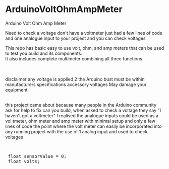 # ArduinoVoltOhmAmpMeter
Arduino Volt Ohm Amp Meter 

 Need to check a voltage don't have a voltmeter just had a few lines of code and one analogue input to your project and you can check voltages</br>
 
This repo has basic easy to use volt, ohm, and amp meters that can be used to test you build and its components.</br>
It also includes complete multimeter combining all three functions</br>
</br></br>

 disclaimer any voltage is applied 2 the  Arduino bust must be within manufacturers specifications accessory voltages May damage your equipment</br></br>

this project came about because many people in the Arduino community ask for help to fix can you build, when asked to check a voltage they say "I haven't got a voltmeter"  I realised the analogue inputs could be used as a vol tmeter, ohm meter and amp meter with minimal setup and only a few lines of code the point where the volt meter can easily be incorporated into any running project with the use of 1 analog input and used to check voltages
 </br>
 
 </br>
 
 <pre>
 float sensorValue = 0;
 float volts;
 
 </pre>
 </br></br></br></br></br></br></br></br></br></br></br>

